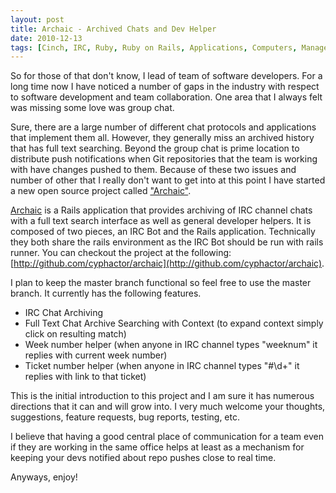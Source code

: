 ```yaml
---
layout: post
title: Archaic - Archived Chats and Dev Helper
date: 2010-12-13
tags: [Cinch, IRC, Ruby, Ruby on Rails, Applications, Computers, Manager, Personal, Project Management, Software Development, Software Projects]
---
```

So for those of that don't know, I lead of team of software developers. For a
long time now I have noticed a number of gaps in the industry with respect to
software development and team collaboration. One area that I always felt was
missing some love was group chat.

Sure, there are a large number of different chat protocols and applications
that implement them all. However, they generally miss an archived history that
has full text searching. Beyond the group chat is prime location to distribute
push notifications when Git repositories that the team is working with have
changes pushed to them. Because of these two issues and number of other that I
really don't want to get into at this point I have started a new open source
project called ["Archaic"](http://github.com/cyphactor/archaic).

[Archaic](http://github.com/cyphactor/archaic) is a Rails application that
provides archiving of IRC channel chats with a full text search interface as
well as general developer helpers. It is composed of two pieces, an IRC Bot and
the Rails application. Technically they both share the rails environment as the
IRC Bot should be run with rails runner. You can checkout the project at the
following:
[http://github.com/cyphactor/archaic](http://github.com/cyphactor/archaic).

I plan to keep the master branch functional so feel free to use the master
branch. It currently has the following features.

* IRC Chat Archiving
* Full Text Chat Archive Searching with Context (to expand context simply click
  on resulting match)
* Week number helper (when anyone in IRC channel types "weeknum" it replies
  with current week number)
* Ticket number helper (when anyone in IRC channel types "#\d+" it replies with
  link to that ticket) 

This is the initial introduction to this project and I am sure it has numerous
directions that it can and will grow into. I very much welcome your thoughts,
suggestions, feature requests, bug reports, testing, etc.

I believe that having a good central place of communication for a team even if
they are working in the same office helps at least as a mechanism for keeping
your devs notified about repo pushes close to real time.

Anyways, enjoy!
